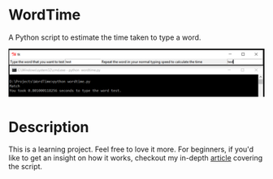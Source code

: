 # WordTime
A Python script to estimate the time taken to type a word.

![Results will be ported to the Tk GUI from CLI in the future!](/screenshot.png?raw=true "WordTime")

# Description
This is a learning project. Feel free to love it more. For beginners, if you'd like to get an insight on how it works, checkout my in-depth [article](https://geekswipe.net/technology/computing/measure-the-time-you-take-to-type-a-word-using-python/) covering the script.
